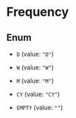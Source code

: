 

# Frequency

## Enum


* `D` (value: `"D"`)

* `W` (value: `"W"`)

* `M` (value: `"M"`)

* `CY` (value: `"CY"`)

* `EMPTY` (value: `""`)



